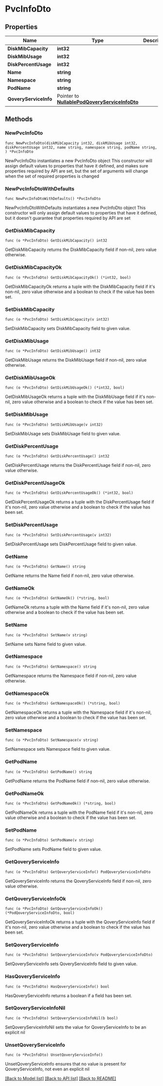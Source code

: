 # PvcInfoDto

## Properties

Name | Type | Description | Notes
------------ | ------------- | ------------- | -------------
**DiskMibCapacity** | **int32** |  | 
**DiskMibUsage** | **int32** |  | 
**DiskPercentUsage** | **int32** |  | 
**Name** | **string** |  | 
**Namespace** | **string** |  | 
**PodName** | **string** |  | 
**QoveryServiceInfo** | Pointer to [**NullablePodQoveryServiceInfoDto**](PodQoveryServiceInfoDto.md) |  | [optional] 

## Methods

### NewPvcInfoDto

`func NewPvcInfoDto(diskMibCapacity int32, diskMibUsage int32, diskPercentUsage int32, name string, namespace string, podName string, ) *PvcInfoDto`

NewPvcInfoDto instantiates a new PvcInfoDto object
This constructor will assign default values to properties that have it defined,
and makes sure properties required by API are set, but the set of arguments
will change when the set of required properties is changed

### NewPvcInfoDtoWithDefaults

`func NewPvcInfoDtoWithDefaults() *PvcInfoDto`

NewPvcInfoDtoWithDefaults instantiates a new PvcInfoDto object
This constructor will only assign default values to properties that have it defined,
but it doesn't guarantee that properties required by API are set

### GetDiskMibCapacity

`func (o *PvcInfoDto) GetDiskMibCapacity() int32`

GetDiskMibCapacity returns the DiskMibCapacity field if non-nil, zero value otherwise.

### GetDiskMibCapacityOk

`func (o *PvcInfoDto) GetDiskMibCapacityOk() (*int32, bool)`

GetDiskMibCapacityOk returns a tuple with the DiskMibCapacity field if it's non-nil, zero value otherwise
and a boolean to check if the value has been set.

### SetDiskMibCapacity

`func (o *PvcInfoDto) SetDiskMibCapacity(v int32)`

SetDiskMibCapacity sets DiskMibCapacity field to given value.


### GetDiskMibUsage

`func (o *PvcInfoDto) GetDiskMibUsage() int32`

GetDiskMibUsage returns the DiskMibUsage field if non-nil, zero value otherwise.

### GetDiskMibUsageOk

`func (o *PvcInfoDto) GetDiskMibUsageOk() (*int32, bool)`

GetDiskMibUsageOk returns a tuple with the DiskMibUsage field if it's non-nil, zero value otherwise
and a boolean to check if the value has been set.

### SetDiskMibUsage

`func (o *PvcInfoDto) SetDiskMibUsage(v int32)`

SetDiskMibUsage sets DiskMibUsage field to given value.


### GetDiskPercentUsage

`func (o *PvcInfoDto) GetDiskPercentUsage() int32`

GetDiskPercentUsage returns the DiskPercentUsage field if non-nil, zero value otherwise.

### GetDiskPercentUsageOk

`func (o *PvcInfoDto) GetDiskPercentUsageOk() (*int32, bool)`

GetDiskPercentUsageOk returns a tuple with the DiskPercentUsage field if it's non-nil, zero value otherwise
and a boolean to check if the value has been set.

### SetDiskPercentUsage

`func (o *PvcInfoDto) SetDiskPercentUsage(v int32)`

SetDiskPercentUsage sets DiskPercentUsage field to given value.


### GetName

`func (o *PvcInfoDto) GetName() string`

GetName returns the Name field if non-nil, zero value otherwise.

### GetNameOk

`func (o *PvcInfoDto) GetNameOk() (*string, bool)`

GetNameOk returns a tuple with the Name field if it's non-nil, zero value otherwise
and a boolean to check if the value has been set.

### SetName

`func (o *PvcInfoDto) SetName(v string)`

SetName sets Name field to given value.


### GetNamespace

`func (o *PvcInfoDto) GetNamespace() string`

GetNamespace returns the Namespace field if non-nil, zero value otherwise.

### GetNamespaceOk

`func (o *PvcInfoDto) GetNamespaceOk() (*string, bool)`

GetNamespaceOk returns a tuple with the Namespace field if it's non-nil, zero value otherwise
and a boolean to check if the value has been set.

### SetNamespace

`func (o *PvcInfoDto) SetNamespace(v string)`

SetNamespace sets Namespace field to given value.


### GetPodName

`func (o *PvcInfoDto) GetPodName() string`

GetPodName returns the PodName field if non-nil, zero value otherwise.

### GetPodNameOk

`func (o *PvcInfoDto) GetPodNameOk() (*string, bool)`

GetPodNameOk returns a tuple with the PodName field if it's non-nil, zero value otherwise
and a boolean to check if the value has been set.

### SetPodName

`func (o *PvcInfoDto) SetPodName(v string)`

SetPodName sets PodName field to given value.


### GetQoveryServiceInfo

`func (o *PvcInfoDto) GetQoveryServiceInfo() PodQoveryServiceInfoDto`

GetQoveryServiceInfo returns the QoveryServiceInfo field if non-nil, zero value otherwise.

### GetQoveryServiceInfoOk

`func (o *PvcInfoDto) GetQoveryServiceInfoOk() (*PodQoveryServiceInfoDto, bool)`

GetQoveryServiceInfoOk returns a tuple with the QoveryServiceInfo field if it's non-nil, zero value otherwise
and a boolean to check if the value has been set.

### SetQoveryServiceInfo

`func (o *PvcInfoDto) SetQoveryServiceInfo(v PodQoveryServiceInfoDto)`

SetQoveryServiceInfo sets QoveryServiceInfo field to given value.

### HasQoveryServiceInfo

`func (o *PvcInfoDto) HasQoveryServiceInfo() bool`

HasQoveryServiceInfo returns a boolean if a field has been set.

### SetQoveryServiceInfoNil

`func (o *PvcInfoDto) SetQoveryServiceInfoNil(b bool)`

 SetQoveryServiceInfoNil sets the value for QoveryServiceInfo to be an explicit nil

### UnsetQoveryServiceInfo
`func (o *PvcInfoDto) UnsetQoveryServiceInfo()`

UnsetQoveryServiceInfo ensures that no value is present for QoveryServiceInfo, not even an explicit nil

[[Back to Model list]](../README.md#documentation-for-models) [[Back to API list]](../README.md#documentation-for-api-endpoints) [[Back to README]](../README.md)


